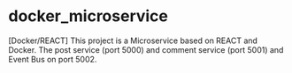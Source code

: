 # docker_microservice
[Docker/REACT] This project is a Microservice based on REACT and Docker. The post service (port 5000) and comment service (port 5001) and Event Bus on port 5002.
